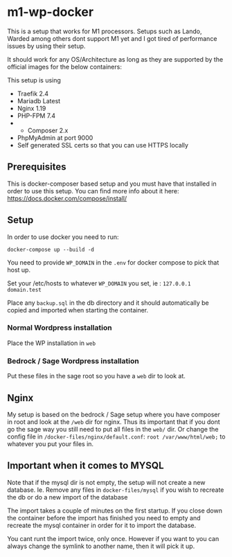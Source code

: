 # m1-wp-docker
This is a setup that works for M1 processors. Setups such as Lando, Warded among others dont support M1 yet and I got tired of performance issues by using their setup.

It should work for any OS/Architecture as long as they are supported by the official images for the below containers:

This setup is using
- Traefik 2.4
- Mariadb Latest
- Nginx 1.19
- PHP-FPM 7.4
- - Composer 2.x
- PhpMyAdmin at port 9000
- Self generated SSL certs so that you can use HTTPS locally

## Prerequisites
This is docker-composer based setup and you must have that installed in order to use this setup. You can find more info about it here: https://docs.docker.com/compose/install/

## Setup
In order to use docker you need to run:

`docker-compose up --build -d`

You need to provide `WP_DOMAIN` in the `.env` for docker compose to pick that host up.

Set your /etc/hosts to whatever `WP_DOMAIN` you set, ie : `127.0.0.1 domain.test`

Place any `backup.sql` in the db directory and it should automatically be copied and imported when starting the container.

### Normal Wordpress installation
Place the WP installation in `web`

### Bedrock / Sage Wordpress installation
Put these files in the sage root so you have a `web` dir to look at.

## Nginx
My setup is based on the bedrock / Sage setup where you have composer in root and look at the `/web` dir for nginx. Thus its important that if you dont go the sage way you still need to put all files in the `web/` dir. Or change the config file in `/docker-files/nginx/default.conf`: `root /var/www/html/web;` to whatever you put your files in.

## Important when it comes to MYSQL
Note that if the mysql dir is not empty, the setup will not create a new database. Ie. Remove any files in `docker-files/mysql` if you wish to recreate the db or do a new import of the database

The import takes a couple of minutes on the first startup. If you close down the container before the import has finished you need to empty and recreate the mysql container in order for it to import the database.

You cant runt the import twice, only once. However if you want to you can always change the symlink to another name, then it will pick it up.
